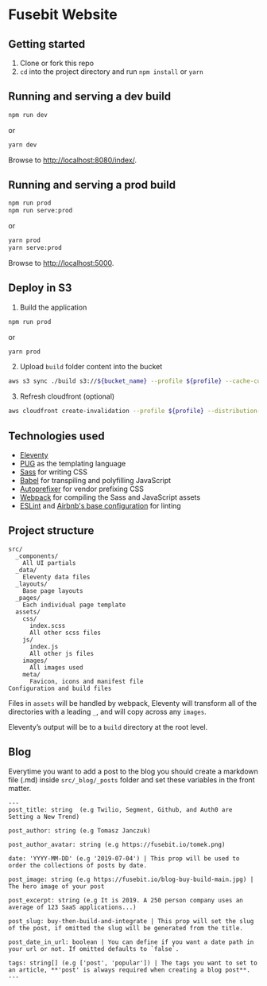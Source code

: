 # Fusebit Website

## Getting started

1. Clone or fork this repo
2. `cd` into the project directory and run `npm install` or `yarn`

## Running and serving a dev build

```sh
npm run dev
```

or

```sh
yarn dev
```

Browse to [http://localhost:8080/index/](http://localhost:8080/index/).

## Running and serving a prod build

```sh
npm run prod
npm run serve:prod
```

or

```sh
yarn prod
yarn serve:prod
```

Browse to [http://localhost:5000](http://localhost:5000).

## Deploy in S3

1) Build the application

```sh
npm run prod
```

or

```sh
yarn prod
```

2) Upload `build` folder content into the bucket

```sh
aws s3 sync ./build s3://${bucket_name} --profile ${profile} --cache-control max-age=31536000
```

3) Refresh cloudfront (optional)
```sh
aws cloudfront create-invalidation --profile ${profile} --distribution-id ${cloudfront_id} --paths '/*'
```

## Technologies used

* [Eleventy](https://www.11ty.dev/)
* [PUG](https://pugjs.org/) as the templating language
* [Sass](https://sass-lang.com/) for writing CSS
* [Babel](https://babeljs.io/) for transpiling and polyfilling JavaScript
* [Autoprefixer](https://github.com/postcss/autoprefixer) for vendor prefixing CSS
* [Webpack](https://webpack.js.org/) for compiling the Sass and JavaScript assets
* [ESLint](https://eslint.org/) and [Airbnb's base configuration](https://www.npmjs.com/package/eslint-config-airbnb-base) for linting

## Project structure

```
src/
  _components/
    All UI partials
  _data/
    Eleventy data files
  _layouts/
    Base page layouts
  _pages/
    Each individual page template
  assets/
    css/
      index.scss
      All other scss files
    js/
      index.js
      All other js files
    images/
      All images used
    meta/
      Favicon, icons and manifest file
Configuration and build files
```

Files in `assets` will be handled by webpack, Eleventy will transform all of the directories with a leading `_`, and will copy across any `images`.

Eleventy’s output will be to a `build` directory at the root level.

## Blog
Everytime you want to add a post to the blog you should create a markdown file (.md) inside `src/_blog/_posts` folder and set these variables in the front matter.
```
---
post_title: string  (e.g Twilio, Segment, Github, and Auth0 are Setting a New Trend)

post_author: string (e.g Tomasz Janczuk)

post_author_avatar: string (e.g https://fusebit.io/tomek.png)

date: 'YYYY-MM-DD' (e.g '2019-07-04') | This prop will be used to order the collections of posts by date.

post_image: string (e.g https://fusebit.io/blog-buy-build-main.jpg) | The hero image of your post

post_excerpt: string (e.g It is 2019. A 250 person company uses an average of 123 SaaS applications...)

post_slug: buy-then-build-and-integrate | This prop will set the slug of the post, if omitted the slug will be generated from the title.

post_date_in_url: boolean | You can define if you want a date path in your url or not. If omitted defaults to `false`.

tags: string[] (e.g ['post', 'popular']) | The tags you want to set to an article, **'post' is always required when creating a blog post**.
---
```
